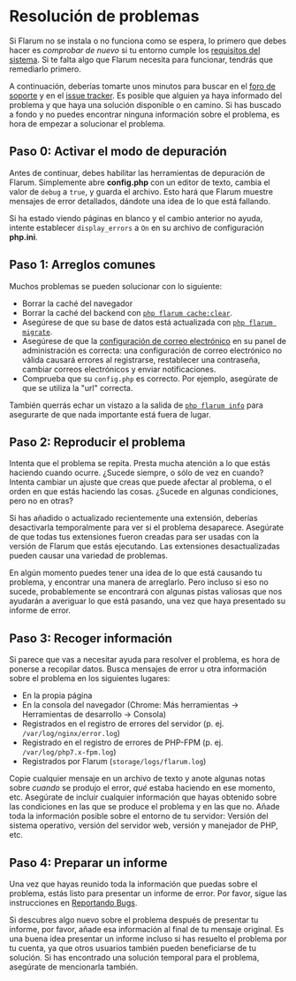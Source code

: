 # Resolución de problemas

Si Flarum no se instala o no funciona como se espera, lo primero que debes hacer es *comprobar de nuevo* si tu entorno cumple los [requisitos del sistema](install.md#server-requirements). Si te falta algo que Flarum necesita para funcionar, tendrás que remediarlo primero.

A continuación, deberías tomarte unos minutos para buscar en el [foro de soporte](https://discuss.flarum.org/t/support) y en el [issue tracker](https://github.com/flarum/core/issues). Es posible que alguien ya haya informado del problema y que haya una solución disponible o en camino. Si has buscado a fondo y no puedes encontrar ninguna información sobre el problema, es hora de empezar a solucionar el problema.

## Paso 0: Activar el modo de depuración

Antes de continuar, debes habilitar las herramientas de depuración de Flarum. Simplemente abre **config.php** con un editor de texto, cambia el valor de `debug` a `true`, y guarda el archivo. Esto hará que Flarum muestre mensajes de error detallados, dándote una idea de lo que está fallando.

Si ha estado viendo páginas en blanco y el cambio anterior no ayuda, intente establecer `display_errors` a `On` en su archivo de configuración **php.ini**.

## Paso 1: Arreglos comunes

Muchos problemas se pueden solucionar con lo siguiente:

* Borrar la caché del navegador
* Borrar la caché del backend con [`php flarum cache:clear`](console.md).
* Asegúrese de que su base de datos está actualizada con [`php flarum migrate`](console.md).
* Asegúrese de que la [configuración de correo electrónico](mail.md) en su panel de administración es correcta: una configuración de correo electrónico no válida causará errores al registrarse, restablecer una contraseña, cambiar correos electrónicos y enviar notificaciones.
* Comprueba que su `config.php` es correcto. Por ejemplo, asegúrate de que se utiliza la "url" correcta.

También querrás echar un vistazo a la salida de [`php flarum info`](console.md) para asegurarte de que nada importante está fuera de lugar.

## Paso 2: Reproducir el problema

Intenta que el problema se repita. Presta mucha atención a lo que estás haciendo cuando ocurre. ¿Sucede siempre, o sólo de vez en cuando? Intenta cambiar un ajuste que creas que puede afectar al problema, o el orden en que estás haciendo las cosas. ¿Sucede en algunas condiciones, pero no en otras?

Si has añadido o actualizado recientemente una extensión, deberías desactivarla temporalmente para ver si el problema desaparece. Asegúrate de que todas tus extensiones fueron creadas para ser usadas con la versión de Flarum que estás ejecutando. Las extensiones desactualizadas pueden causar una variedad de problemas.

En algún momento puedes tener una idea de lo que está causando tu problema, y encontrar una manera de arreglarlo. Pero incluso si eso no sucede, probablemente se encontrará con algunas pistas valiosas que nos ayudarán a averiguar lo que está pasando, una vez que haya presentado su informe de error.

## Paso 3: Recoger información

Si parece que vas a necesitar ayuda para resolver el problema, es hora de ponerse a recopilar datos. Busca mensajes de error u otra información sobre el problema en los siguientes lugares:

* En la propia página
* En la consola del navegador (Chrome: Más herramientas -> Herramientas de desarrollo -> Consola)
* Registrados en el registro de errores del servidor (p. ej. `/var/log/nginx/error.log`)
* Registrado en el registro de errores de PHP-FPM (p. ej. `/var/log/php7.x-fpm.log`)
* Registrados por Flarum (`storage/logs/flarum.log`)

Copie cualquier mensaje en un archivo de texto y anote algunas notas sobre *cuando* se produjo el error, *qué* estaba haciendo en ese momento, etc. Asegúrate de incluir cualquier información que hayas obtenido sobre las condiciones en las que se produce el problema y en las que no. Añade toda la información posible sobre el entorno de tu servidor: Versión del sistema operativo, versión del servidor web, versión y manejador de PHP, etc.

## Paso 4: Preparar un informe

Una vez que hayas reunido toda la información que puedas sobre el problema, estás listo para presentar un informe de error. Por favor, sigue las instrucciones en [Reportando Bugs](bugs.md).

Si descubres algo nuevo sobre el problema después de presentar tu informe, por favor, añade esa información al final de tu mensaje original. Es una buena idea presentar un informe incluso si has resuelto el problema por tu cuenta, ya que otros usuarios también pueden beneficiarse de tu solución. Si has encontrado una solución temporal para el problema, asegúrate de mencionarla también.
